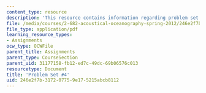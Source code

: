 ```yaml
---
content_type: resource
description: 'This resource contains information regarding problem set #4.'
file: /media/courses/2-682-acoustical-oceanography-spring-2012/246e2f7b317207759e175215abcb8112_MIT2_682S12_Homework4.pdf
file_type: application/pdf
learning_resource_types:
- Assignments
ocw_type: OCWFile
parent_title: Assignments
parent_type: CourseSection
parent_uid: 31177158-fb12-ed7c-49dc-69b06576c013
resourcetype: Document
title: 'Problem Set #4'
uid: 246e2f7b-3172-0775-9e17-5215abcb8112
---
```

